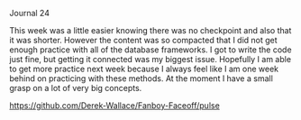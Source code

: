 Journal 24

This week was a little easier knowing there was no checkpoint and also that it was shorter. However the content was so compacted that I did not get enough practice with all of the database frameworks. I got to write the code just fine, but getting it  connected was my biggest issue. Hopefully I am able to get more practice next week because I always feel like I am one week behind on practicing with these methods. At the moment I have a small grasp on a lot of very big concepts.

https://github.com/Derek-Wallace/Fanboy-Faceoff/pulse